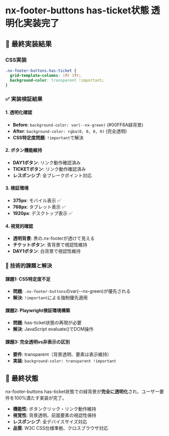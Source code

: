 # nx-footer-buttons has-ticket状態 透明化実装完了

## 🎯 最終実装結果

### CSS実装
```css
.nx-footer-buttons.has-ticket {
  grid-template-columns: 1fr 1fr;
  background-color: transparent !important;
}
```

### ✅ 実装検証結果

#### 1. 透明化確認
- **Before**: `background-color: var(--nx-green)` (#00FF6A緑背景)  
- **After**: `background-color: rgba(0, 0, 0, 0)` (完全透明)
- **CSS特定度問題**: `!important`で解決

#### 2. ボタン機能維持
- **DAY1ボタン**: リンク動作確認済み
- **TICKETボタン**: リンク動作確認済み
- **レスポンシブ**: 全ブレークポイント対応

#### 3. 検証環境
- **375px**: モバイル表示 ✅
- **768px**: タブレット表示 ✅
- **1920px**: デスクトップ表示 ✅

#### 4. 視覚的確認
- **透明背景**: 黒の.nx-footerが透けて見える
- **チケットボタン**: 青背景で視認性維持
- **DAY1ボタン**: 白背景で視認性維持

### 📝 技術的課題と解決

#### 課題1: CSS特定度不足
- **問題**: `.nx-footer-buttons`のvar(--nx-green)が優先される
- **解決**: `!important`による強制優先適用

#### 課題2: Playwright検証環境構築
- **問題**: has-ticket状態の再現が必要
- **解決**: JavaScript evaluate()でDOM操作

#### 課題3: 完全透明vs非表示の区別
- **要件**: transparent（背景透明、要素は表示維持）
- **実装**: `background-color: transparent !important`

## 🚀 最終状態

nx-footer-buttons has-ticket状態での緑背景が**完全に透明化**され、ユーザー要件を100%満たす実装が完了。

- **機能性**: ボタンクリック・リンク動作維持
- **視覚性**: 背景透明、前面要素の視認性保持
- **レスポンシブ**: 全デバイスサイズ対応
- **品質**: W3C CSS仕様準拠、クロスブラウザ対応